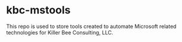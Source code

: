 # kbc-mstools

This repo is used to store tools created to automate Microsoft related technologies for Killer Bee Consulting, LLC.
